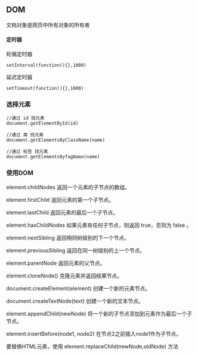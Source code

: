 ## DOM

文档对象是网页中所有对象的所有者

#### 定时器

轮循定时器

```
setInterval(function(){},1000)
```

延迟定时器

```
setTimeout(function(){},1000)
```

### 选择元素

```
//通过 id 找元素
document.getElementById(id) 

//通过 类 找元素
document.getElementsByClassName(name) 

//通过 标签 找元素
document.getElementsByTagName(name)
```

### 使用DOM

element.childNodes 返回一个元素的子节点的数组。

element.firstChild 返回元素的第一个子节点。

element.lastChild 返回元素的最后一个子节点。

element.hasChildNodes 如果元素有任何子节点，则返回 true，否则为 false 。

element.nextSibling 返回相同树级别的下一个节点。

element.previousSibling 返回在同一树级别的上一个节点。

element.parentNode 返回元素的父节点。

element.cloneNode() 克隆元素并返回结果节点。

document.createElement(element) 创建一个新的元素节点。

document.createTextNode(text) 创建一个新的文本节点。

element.appendChild(newNode) 将一个新的子节点添加到元素作为最后一个子节点。

element.insertBefore(node1, node2) 在节点2之前插入node1作为子节点。

要替换HTML元素，使用 element.replaceChild(newNode,oldNode) 方法